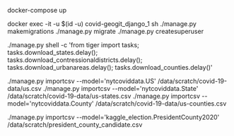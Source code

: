 
docker-compose up

docker exec -it -u $(id -u) covid-geogit_django_1 sh
      ./manage.py makemigrations
      ./manage.py migrate
      ./manage.py createsuperuser

./manage.py shell -c 'from tiger import tasks; tasks.download_states.delay(); tasks.download_contressionaldistricts.delay(); tasks.download_urbanareas.delay(); tasks.download_counties.delay()'


./manage.py importcsv --model='nytcoviddata.US' /data/scratch/covid-19-data/us.csv
./manage.py importcsv --model='nytcoviddata.State' /data/scratch/covid-19-data/us-states.csv
./manage.py importcsv --model='nytcoviddata.County' /data/scratch/covid-19-data/us-counties.csv


./manage.py importcsv --model='kaggle_election.PresidentCounty2020' /data/scratch/president_county_candidate.csv
